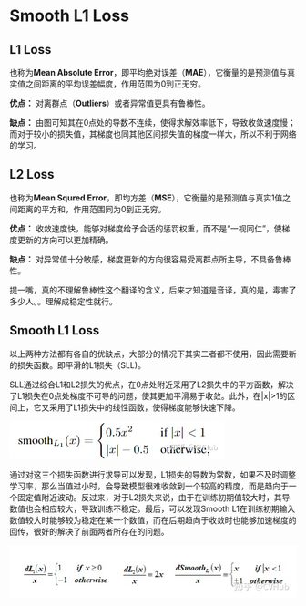 # Smooth L1 Loss


## L1 Loss

也称为**Mean Absolute Error**，即平均绝对误差（**MAE**），它衡量的是预测值与真实值之间距离的平均误差幅度，作用范围为0到正无穷。

**优点：** 对离群点（**Outliers**）或者异常值更具有鲁棒性。

**缺点：** 由图可知其在0点处的导数不连续，使得求解效率低下，导致收敛速度慢；而对于较小的损失值，其梯度也同其他区间损失值的梯度一样大，所以不利于网络的学习。

## L2 Loss

也称为**Mean Squred Error**，即均方差（**MSE**），它衡量的是预测值与真实1值之间距离的平方和，作用范围同为0到正无穷。

**优点：** 收敛速度快，能够对梯度给予合适的惩罚权重，而不是“一视同仁”，使梯度更新的方向可以更加精确。

**缺点：** 对异常值十分敏感，梯度更新的方向很容易受离群点所主导，不具备鲁棒性。

提一嘴，真的不理解鲁棒性这个翻译的含义，后来才知道是音译，真的是，毒害了多少人。。理解成稳定性就行。

## Smooth L1 Loss

以上两种方法都有各自的优缺点，大部分的情况下其实二者都不使用，因此需要新的损失函数。即平滑的L1损失（SLL)。

SLL通过综合L1和L2损失的优点，在0点处附近采用了L2损失中的平方函数，解决了L1损失在0点处梯度不可导的问题，使其更加平滑易于收敛。此外，在|x|>1的区间上，它又采用了L1损失中的线性函数，使得梯度能够快速下降。

![](image/Pasted%20image%2020221107223125.png)

通过对这三个损失函数进行求导可以发现，L1损失的导数为常数，如果不及时调整学习率，那么当值过小时，会导致模型很难收敛到一个较高的精度，而是趋向于一个固定值附近波动。反过来，对于L2损失来说，由于在训练初期值较大时，其导数值也会相应较大，导致训练不稳定。最后，可以发现Smooth L1在训练初期输入数值较大时能够较为稳定在某一个数值，而在后期趋向于收敛时也能够加速梯度的回传，很好的解决了前面两者所存在的问题。

![](image/Pasted%20image%2020221107223240.png)




